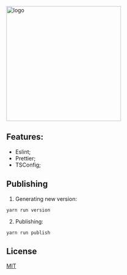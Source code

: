 <a href="https://significa.co"><img src="https://user-images.githubusercontent.com/4838076/70076649-20d29b00-15f7-11ea-9379-e2fa1889a525.png" alt="logo" width="300px"></a>

## Features:

- Eslint;
- Prettier;
- TSConfig;

## Publishing

1. Generating new version:

`yarn run version`

2. Publishing:

`yarn run publish`

## License

[MIT](https://github.com/Significa/significa-style/blob/master/LICENSE)
